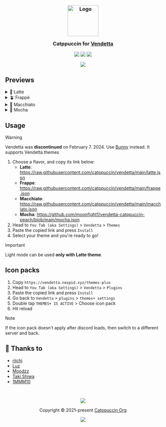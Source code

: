 <h3 align="center">
	<img src="https://raw.githubusercontent.com/catppuccin/catppuccin/main/assets/logos/exports/1544x1544_circle.png" width="100" alt="Logo"/><br/>
	<img src="https://raw.githubusercontent.com/catppuccin/catppuccin/main/assets/misc/transparent.png" height="30" width="0px"/>
	Catppuccin for <a href="https://github.com/vendetta-mod/Vendetta">Vendetta</a>
	<img src="https://raw.githubusercontent.com/catppuccin/catppuccin/main/assets/misc/transparent.png" height="30" width="0px"/>
</h3>

<p align="center">
	<a href="https://github.com/riivx/vendetta/stargazers"><img src="https://img.shields.io/github/stars/riivx/vendetta?colorA=363a4f&colorB=b7bdf8&style=for-the-badge"></a>
	<a href="https://github.com/riivx/vendetta/issues"><img src="https://img.shields.io/github/issues/riivx/vendetta?colorA=363a4f&colorB=f5a97f&style=for-the-badge"></a>
	<a href="https://github.com/riivx/vendetta/contributors"><img src="https://img.shields.io/github/contributors/riivx/vendetta?colorA=363a4f&colorB=a6da95&style=for-the-badge"></a>
</p>

<p align="center">
	<img src="https://raw.githubusercontent.com/riivx/vendetta/main/assets/preview.webp"/>
</p>

## Previews

<details>
<summary>🌻 Latte</summary>
<img src="https://raw.githubusercontent.com/riivx/vendetta/main/assets/latte.webp"/>
</details>
<details>
<summary>🪴 Frappé</summary>
<img src="https://raw.githubusercontent.com/riivx/vendetta/main/assets/frappe.webp"/>
</details>
<details>
<summary>🌺 Macchiato</summary>
<img src="https://raw.githubusercontent.com/riivx/vendetta/main/assets/macchiato.webp"/>
</details>
<details>
<summary>🌿 Mocha</summary>
<img src="https://raw.githubusercontent.com/riivx/vendetta//main/assets/mocha.webp"/>
</details>

## Usage

>[!WARNING]
>Vendetta was **discontinued** on February 7. 2024. Use [Bunny](https://github.com/pyoncord/Bunny) instead. It supports Vendetta themes

1. Choose a flavor, and copy its link below:
	- **Latte**: https://raw.githubusercontent.com/catppuccin/vendetta/main/latte.json
	- **Frappe**: https://raw.githubusercontent.com/catppuccin/vendetta/main/frappe.json
	- **Macchiato**: https://raw.githubusercontent.com/catppuccin/vendetta/main/macchiato.json
	- **Mocha**:  https://github.com/moonfight1/vendetta-catppuccin-peach/blob/main/mocha.json
2. Head to `You Tab (aka Settings)` > `Vendetta` > `Themes`
3. Paste the copied link and press `Install`
4. Select your theme and you're ready to go!

> [!IMPORTANT]
> Light mode can be used **only with Latte theme**.


## Icon packs

1. Copy `https://vendetta.nexpid.xyz/themes-plus`
2. Head to `You Tab (aka Settings)` > `Vendetta` > `Plugins`
3. Paste the copied link and press `Install`
4. Go back to `Vendetta` > `plugins` > `themes+ settings`
5. Double tap `THEMES+ IS ACTIVE` > Choose icon pack
6. Hit reload

> [!NOTE]
> If the icon pack doesn't apply after discord loads, then switch to a different server and back.

## 💝 Thanks to

- [riichi](https://github.com/riivx)
- [Luz](https://github.com/luzikii)
- [Moodzz](https://github.com/Moodzz1)
- [Taki Shiwa](https://github.com/TakiShiwa)
- [1MMM10](https://github.com/1MMM10)

&nbsp;

<p align="center">
	<img src="https://raw.githubusercontent.com/catppuccin/catppuccin/main/assets/footers/gray0_ctp_on_line.svg?sanitize=true" />
</p>

<p align="center">
	Copyright &copy; 2021-present <a href="https://github.com/catppuccin" target="_blank">Catppuccin Org</a>
</p>

<p align="center">
	<a href="https://github.com/catppuccin/catppuccin/blob/main/LICENSE"><img src="https://img.shields.io/static/v1.svg?style=for-the-badge&label=License&message=MIT&logoColor=d9e0ee&colorA=363a4f&colorB=b7bdf8"/></a>
</p>
